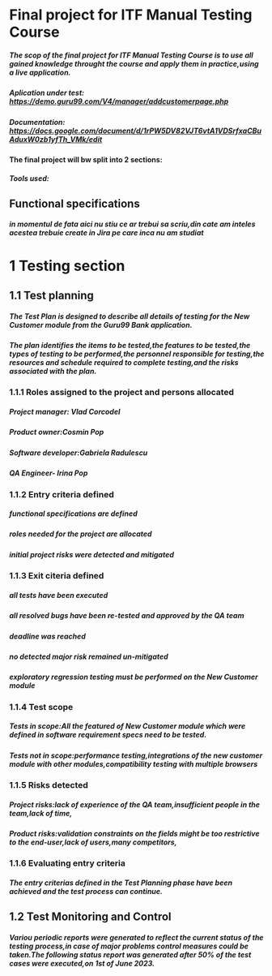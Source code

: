 # Final project for ITF Manual Testing Course 
##### The scop of the final project for ITF Manual Testing Course is to use all gained knowledge throught the course and apply them in practice,using a live application.
##### Aplication under test: <https://demo.guru99.com/V4/manager/addcustomerpage.php>
##### Documentation: <https://docs.google.com/document/d/1rPW5DV82VJT6vtA1VDSrfxaCBuAduxW0zb1yfTh_VMk/edit>
#### The final project will bw split into 2 sections:
##### Tools used:
## Functional specifications
##### in momentul de fata aici nu stiu ce ar trebui sa scriu,din cate am inteles acestea trebuie create in Jira pe care inca nu am studiat
# 1 Testing section
## 1.1 Test planning
##### The Test Plan is designed to describe all details of testing for the New Customer module from the Guru99 Bank application.
##### The plan identifies the items to be tested,the features to be tested,the types of testing to be performed,the personnel responsible for testing,the resources and schedule required to complete testing,and the risks associated with the plan.
### 1.1.1 Roles assigned to the project and persons allocated
#####  Project manager: Vlad Corcodel
#####  Product owner:Cosmin Pop
#####  Software developer:Gabriela Radulescu
#####  QA Engineer- Irina Pop
### 1.1.2 Entry criteria defined
##### functional specifications are defined 
##### roles needed for the project are allocated 
##### initial project risks were detected and mitigated
### 1.1.3 Exit citeria defined
##### all tests have been executed 
##### all resolved bugs have been re-tested and approved by the QA team
##### deadline was reached
##### no detected major risk remained un-mitigated
##### exploratory regression testing must be performed on the New Customer module 
### 1.1.4 Test scope 
##### Tests in scope:All the featured of New Customer module which were defined in software requirement specs need to be tested.
##### Tests not in scope:performance testing,integrations of the new customer module with other modules,compatibility testing with multiple browsers
### 1.1.5 Risks detected 
##### Project risks:lack of experience of the QA team,insufficient people in the team,lack of time,
##### Product risks:validation constraints on the fields might be too restrictive to the end-user,lack of users,many competitors,
### 1.1.6 Evaluating entry criteria
##### The entry criterias defined in the Test Planning phase have been achieved and the test process can continue.
## 1.2 Test Monitoring and Control
##### Variou periodic reports were generated to reflect the current status of the testing process,in case of major problems control measures could be taken.The following status report was generated after 50% of the test cases were executed,on 1st of June 2023.
